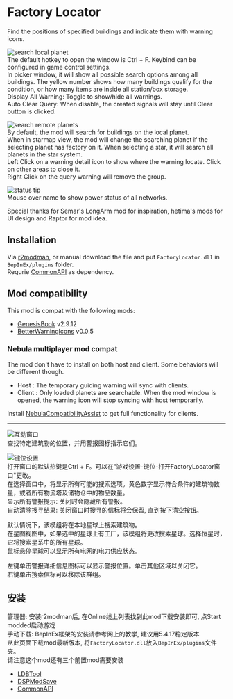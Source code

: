 # Factory Locator

Find the positions of specified buildings and indicate them with warning icons.  
  
![search local planet](https://raw.githubusercontent.com/starfi5h/DSP_Mod_Support/dev/FactoryLocator/doc/demo3.gif)  
The default hotkey to open the window is Ctrl + F. Keybind can be configured in game control settings.  
In picker window, it will show all possible search options among all buildings. The yellow number shows how many buildings qualify for the condition, or how many items are inside all station/box storage.  
Display All Warning: Toggle to show/hide all warnings.  
Auto Clear Query: When disable, the created signals will stay until Clear button is clicked.  
  
![search remote planets](https://raw.githubusercontent.com/starfi5h/DSP_Mod_Support/dev/FactoryLocator/doc/demo2.gif)  
By default, the mod will search for buildings on the local planet.  
When in starmap view, the mod will change the searching planet if the selecting planet has factory on it. When selecting a star, it will search all planets in the star system.  
Left Click on a warning detail icon to show where the warning locate. Click on other areas to close it.  
Right Click on the query warning will remove the group.  
  
![status tip](https://raw.githubusercontent.com/starfi5h/DSP_Mod_Support/dev/FactoryLocator/doc/demo3.jpg)  
Mouse over name to show power status of all networks.  
  
Special thanks for Semar's LongArm mod for inspiration, hetima's mods for UI design and Raptor for mod idea.  

## Installation
Via [r2modman](https://dsp.thunderstore.io/package/ebkr/r2modman/), or manual download the file and put `FactoryLocator.dll` in `BepInEx/plugins` folder.  
Requrie [CommonAPI](https://dsp.thunderstore.io/package/CommonAPI/CommonAPI/) as dependency.  

## Mod compatibility
This mod is compat with the following mods:
- [GenesisBook](https://dsp.thunderstore.io/package/HiddenCirno/GenesisBook/) v2.9.12  
- [BetterWarningIcons](https://dsp.thunderstore.io/package/Raptor/BetterWarningIcons/) v0.0.5  

### Nebula multiplayer mod compat  
The mod don't have to install on both host and client. Some behaviors will be different though.  
- Host : The temporary guiding warning will sync with clients.  
- Client : Only loaded planets are searchable. When the mod window is opened, the warning icon will stop syncing with host temporarily.   

Install [NebulaCompatibilityAssist](https://dsp.thunderstore.io/package/starfi5h/NebulaCompatibilityAssist/) to get full functionality for clients.  

----

![互动窗口](https://raw.githubusercontent.com/starfi5h/DSP_Mod_Support/dev/FactoryLocator/doc/icon_c.jpg)  
查找特定建筑物的位置，并用警报图标指示它们。

![键位设置](https://raw.githubusercontent.com/starfi5h/DSP_Mod_Support/dev/FactoryLocator/doc/keybind_c.jpg)  
打开窗口的默认热键是Ctrl + F。可以在"游戏设置-键位-打开FactoryLocator窗口"更改。  
在选择窗口中，将显示所有可能的搜索选项。黄色数字显示符合条件的建筑物数量，或者所有物流塔及储物仓中的物品数量。  
显示所有警报提示: 关闭时会隐藏所有警报。  
自动清除搜寻结果: 关闭窗口时搜寻的信标将会保留, 直到按下清空按钮。  

默认情况下，该模组将在本地星球上搜索建筑物。  
在星图视图中，如果选中的星球上有工厂，该模组将更改搜索星球。选择恒星时，它将搜索星系中的所有星球。  
鼠标悬停星球可以显示所有电网的电力供应状态。  

左键单击警报详细信息图标可以显示警报位置。单击其他区域以关闭它。  
右键单击搜索信标可以移除该群组。  

## 安装
管理器: 安装r2modman后, 在Online线上列表找到此mod下载安装即可, 点Start modded启动游戏  
手动下载: BepInEx框架的安装请参考网上的教学, 建议用5.4.17稳定版本  
从此页面下载mod最新版本, 将`FactoryLocator.dll`放入`BepInEx/plugins`文件夹。  
请注意这个mod还有三个前置mod需要安装  
- [LDBTool](https://dsp.thunderstore.io/package/xiaoye97/LDBTool/)
- [DSPModSave](https://dsp.thunderstore.io/package/CommonAPI/DSPModSave/)
- [CommonAPI](https://dsp.thunderstore.io/package/CommonAPI/CommonAPI/)
